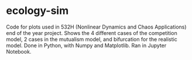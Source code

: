 # ecology-sim

Code for plots used in 532H (Nonlinear Dynamics and Chaos Applications) end of the year project. Shows the 4 different cases of the competition model, 2 cases in the mutualism model, and bifurcation for the realistic model. Done in Python, with Numpy and Matplotlib. Ran in Jupyter Notebook.
